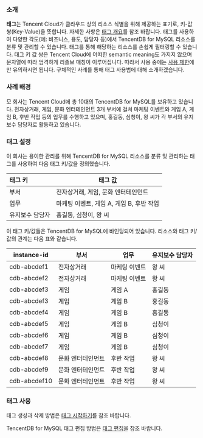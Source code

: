### 소개

**태그**는 Tencent Cloud가 클라우드 상의 리소스 식별을 위해 제공하는 표기로, 키-값 쌍(Key-Value)을 뜻합니다. 자세한 사항은 [태그 개요](http://intl.cloud.tencent.com/document/product/651/13334)를 참조 바랍니다.
태그를 사용하여 다양한 각도(예: 비즈니스, 용도, 담당자 등)에서 TencentDB for MySQL 리소스를 분류 및 관리할 수 있습니다. 태그를 통해 해당하는 리소스를 손쉽게 필터링할 수 있습니다. 태그 키 값 쌍은 Tencent Cloud에 어떠한 semantic meaning도 가지지 않으며 문자열에 따라 엄격하게 리졸브 매칭이 이루어집니다. 따라서 사용 중에는 [사용 제한](http://intl.cloud.tencent.com/document/product/651/13354)에만 유의하시면 됩니다.
구체적인 사례를 통해 태그 사용법에 대해 소개하겠습니다.

### 사례 배경
모 회사는 Tencent Cloud에 총 10대의 TencentDB for MySQL를 보유하고 있습니다. 전자상거래, 게임, 문화 엔터테인먼트 3개 부서에 걸쳐 마케팅 이벤트와 게임 A, 게임 B, 후반 작업 등의 업무를 수행하고 있으며, 홍길동, 심청이, 왕 씨가 각 부서의 유지보수 담당자로 활동하고 있습니다.

### 태그 설정
이 회사는 용이한 관리를 위해 TencentDB for MySQL 리소스를 분류 및 관리하는 태그를 사용하여 다음 태그 키/값을 정의했습니다.

| 태그 키     | 태그 값                             |
| :---------- | ---------------------------------- |
| 부서       | 전자상거래, 게임, 문화 엔터테인먼트                   |
| 업무       | 마케팅 이벤트, 게임 A, 게임 B, 후반 작업 |
| 유지보수 담당자 | 홍길동, 심청이, 왕 씨                   |

이 태그 키/값들은 TencentDB for MySQL에 바인딩되어 있습니다. 리소스와 태그 키/값의 관계는 다음 표와 같습니다.

|instance-id	|부서	|업무	|유지보수 담당자|
|----------------|-------|----|--------------|
|cdb-abcdef1	|전자상거래	|마케팅 이벤트	|왕 씨|
|cdb-abcdef2	|전자상거래	|마케팅 이벤트	|왕 씨|
|cdb-abcdef3	|게임|	게임 A	|홍길동|
|cdb-abcdef3	|게임|	게임 B	|홍길동|
|cdb-abcdef4|	게임	|게임 B	|홍길동|
|cdb-abcdef5|	게임	|게임 B	|심청이|
|cdb-abcdef6	|게임	|게임 B|	심청이|
|cdb-abcdef7	|게임	|게임 B	|심청이|
|cdb-abcdef8	|문화 엔터테인먼트	|후반 작업|	왕 씨|
|cdb-abcdef9	|문화 엔터테인먼트	|후반 작업	|왕 씨|
|cdb-abcdef10	|문화 엔터테인먼트	|후반 작업	|왕 씨|

### 태그 사용
태그 생성과 삭제 방법은 [태그 시작하기](https://intl.cloud.tencent.com/document/product/651/32582)를 참조 바랍니다.

TencentDB for MySQL 태그 편집 방법은 [태그 편집](https://intl.cloud.tencent.com/document/product/236/31918)을 참조 바랍니다.

